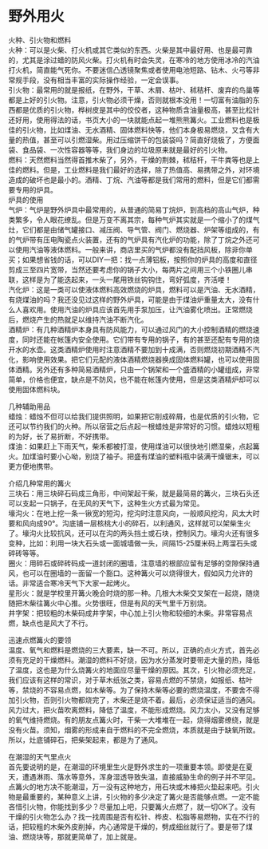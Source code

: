 # 野外用火  

火种、引火物和燃料  
火种：可以是火柴、打火机或其它类似的东西。火柴是其中最好用、也是最可靠的，尤其是涂过蜡的防风火柴。打火机有时会失灵，在寒冷的地方使用冰冷的汽油打火机，简直能气死你。不要迷信凸透镜聚焦或者使用电池短路、钻木、火弓等非常规手段，没有相当丰富的实际操作经验，一定会误事。  
引火物：最常用的就是报纸，在野外，干草、木屑、枯叶、秫秸杆、废弃的鸟巢等都是上好的引火物。注意，引火物必须干燥，否则就根本没用！一切富有油脂的东西都是优质的引火物，桦树皮是其中的佼佼者，这种物质含油量极高，甚至比松针还好用，使用得法的话，书页大小的一块就能点起一堆熊熊篝火。工业燃料也是极佳的引火物，比如煤油、无水酒精、固体燃料快等，他们本身极易燃烧，又含有大量的热值，甚至可以引燃湿柴。用过压缩饼干的包装袋吗？简直好烧极了，方便面袋、食品袋、一次性容器等等，我们身边的垃圾原来就是最好的引火物。  
燃料：天然燃料当然得首推木柴了，另外，干燥的荆棘，秫秸杆，干牛粪等也是上佳的燃料。但是，工业燃料是我们最好的选择，除了热值高、易携带之外，对环境造成的破坏也是最小的。酒精、丁烷、汽油等都是我们常用的燃料，但是它们都需要专用的炉具。  
炉具的使用  
气炉：气炉是野外炉具中最常用的，从普通的简易丁烷炉，到高档的高山气炉，种类繁多，令人眼花缭乱。但是万变不离其宗，每种气炉其实就是一个缩小了的煤气灶，它们都是由储气罐接口、减压阀、导气管、阀门、燃烧器、炉架等组成的，有的气炉带有压电陶瓷点火装置，还有的气炉具有汽化炉的功能，除了丁烷之外还可以使用汽油等液体燃料。一般来讲，商店里买的气炉都没有配挡风板，除非你单买；如果想省钱的话，可以DIY一把：找一点薄铝板，按照你的炉具的高度和直径剪成三至四片宽带，当然还要考虑你的锅子大小，每两片之间用三个小铁圈儿串联，这样是为了能迭起来，一头一尾用铁丝钩钩住，弯好弧度，齐活喽！  
汽化炉：这是一类可以使液体燃料高效燃烧的炉具，燃料可以是汽油、无水酒精，有烧煤油的吗？我还没见过这样的野外炉具，可能是由于煤油炉重量太大，没有什么人喜欢用。使用汽油的炉具应该首先用手泵加压，让汽油雾化喷出。正常燃烧后，燃烧产生的热就足以维持汽油不断汽化。  
酒精炉：有几种酒精炉本身具有防风能力，可以通过风门的大小控制酒精的燃烧速度，同时还能在帐篷内安全使用。它们带有专用的锅子，有的甚至还配有专用的烧开水的水壶。这类酒精炉使用时注意酒精不要加到十成满，否则燃烧初期酒精不汽化，影响使用效果。把它们元配的液体酒精燃烧器换成固体燃料罐，也可以使用固体酒精。另外还有多种简易酒精炉，只由一个锅架和一个盛酒精的小罐组成，非常简单，价格也便宜，缺点是不防风，也不能在帐篷内使用，但是这类酒精炉却可以使用固体燃料块。  

几种辅助用品  
蜡烛：蜡烛不但可以给我们提供照明，如果把它削成碎屑，也是优质的引火物，它还可以节约我们的火种。所以宿营之后点起一根蜡烛是非常好的习惯。蜡烛以短粗的为好，长了易折断，不好携带。  
煤油：如果赶上下雨天气，柴禾都被打湿，使用煤油可以很快地引燃湿柴，点起篝火。加煤油时要小心呦，别烧了袖子。把盛有煤油的塑料瓶中装满干燥锯末，可以更方便地携带。  

介绍几种常用的篝火  
三块石：用三块碎石码成三角形，中间架起干柴，就是最简易的篝火，三块石头还可以支起一只锅子，在无风的天气下，这种生火方式最为常见。  
壕沟火：在地上挖一条一锹宽的短沟，挖沟时注意风向，一般顺风挖沟，风太大时要和风向成90°。沟底铺一层核桃大小的碎石，以利通风，这样就可以架柴生火了。壕沟火比较抗风，还可以在沟的两头挡土或石块，控制风力。壕沟火还有很多变种，比如：利用一块大石头或一面城墙做一头，间隔15-25厘米码上两溜石头或碎砖等等。  
圈火：用碎石或碎砖码成一道封闭的圈墙，注意墙的根部应留有足够的空隙保持通风，也可以在圈墙的一面留一个豁口。这种篝火可以烧得很大，假如风力允许的话。非常适合寒冷天气下大家一起烤火。  
星形火：就是学校里开篝火晚会时烧的那一种。几根大木柴交叉架在一起烧，随烧随把木柴往篝火中心推。火势很旺，但是有风的天气里千万别烧。  
井字架：把较粗的木柴码成井字架，中心加上引火物和较细的木柴。非常容易点燃，缺点也是风大了不行。  

迅速点燃篝火的要领  
温度、氧气和燃料是燃烧的三大要素，缺一不可。所以，正确的点火方式，首先必须有充足的干燥燃料。潮湿的燃料不好烧，因为水分蒸发时要带走大量的热，降低了温度，这也是为什么烧篝火的地面应尽量干燥的原因。其次，引火物必须充足，我们应该有这样的常识，对于草木纸张之类，容易点燃的不禁烧，如报纸、枯叶等，禁烧的不容易点燃，如木柴等。为了保持木柴等必要的燃烧温度，不要舍不得加引火物，否则引火物都烧完了，木柴还是烧不着。最后，必须保证适当的通风。风力过大，把火苗吹离燃料，降低了温度，不能形成燃烧。风力太小，又没有足够的氧气维持燃烧。有的朋友点篝火时，干柴一大堆堆在一起，烧得烟雾缭绕，就是没有火苗。须知，烟雾的形成来自于燃料的不完全燃烧，本质就是由于缺氧所致。所以，灶底铺碎石，把柴架起来，都是为了通风。  

在潮湿的天气里点火  
首先要说明的是，在潮湿的环境里生火是野外求生的一项重要本领。即使是在夏天，遭遇淋雨、落水等意外，浑身湿透导致失温，直接威胁生命的例子并不罕见。  
点篝火的地方决不能潮湿，万一没有这种地方，用石块或木棒把火垫起来吧。引火物是最重要的，某种意义上讲，引火物的多少决定了篝火是否能够点燃。一定不能吝惜引火物，你能找到多少？尽量加上吧，只要篝火点燃了，就一切OK了。没有干燥的引火物怎么办？找一找周围是否有松针、桦皮、松脂等易燃物，实在不行的话，把较粗的木柴外皮削掉，内心通常是干燥的，劈成细丝就行了。要是带了煤油、燃烧块等，那就更简单了，加上就是。  

